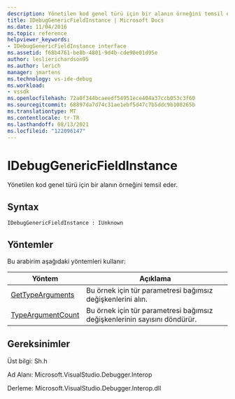 ```yaml
---
description: Yönetilen kod genel türü için bir alanın örneğini temsil eder.
title: IDebugGenericFieldInstance | Microsoft Docs
ms.date: 11/04/2016
ms.topic: reference
helpviewer_keywords:
- IDebugGenericFieldInstance interface
ms.assetid: f68b4761-be8b-4801-9d4b-cde90e01d95e
author: leslierichardson95
ms.author: lerich
manager: jmartens
ms.technology: vs-ide-debug
ms.workload:
- vssdk
ms.openlocfilehash: 72a0f344bcaeedf54951ece404a37ccb053c3f60
ms.sourcegitcommit: 68897da7d74c31ae1ebf5d47c7b5ddc9b108265b
ms.translationtype: MT
ms.contentlocale: tr-TR
ms.lasthandoff: 08/13/2021
ms.locfileid: "122096147"
---
```

# <a name="idebuggenericfieldinstance"></a>IDebugGenericFieldInstance
Yönetilen kod genel türü için bir alanın örneğini temsil eder.

## <a name="syntax"></a>Syntax

```
IDebugGenericFieldInstance : IUnknown
```

## <a name="methods"></a>Yöntemler
 Bu arabirim aşağıdaki yöntemleri kullanır:

|Yöntem|Açıklama|
|------------|-----------------|
|[GetTypeArguments](../../../extensibility/debugger/reference/idebuggenericfieldinstance-gettypearguments.md)|Bu örnek için tür parametresi bağımsız değişkenlerini alın.|
|[TypeArgumentCount](../../../extensibility/debugger/reference/idebuggenericfieldinstance-typeargumentcount.md)|Bu örnek için tür parametresi bağımsız değişkenlerinin sayısını döndürür.|

## <a name="requirements"></a>Gereksinimler
 Üst bilgi: Sh.h

 Ad Alanı: Microsoft.VisualStudio.Debugger.Interop

 Derleme: Microsoft.VisualStudio.Debugger.Interop.dll
